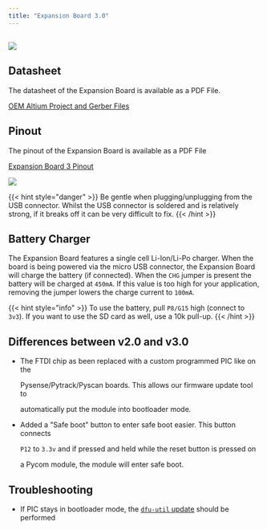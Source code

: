 ```yaml
---
title: "Expansion Board 3.0"
---
```


## ![](/gitbook/assets/assets-lil0igdl11z7jos_jpx-lkn7scqkkkb6tqb3uyo-lkn82uldmpus0lnq1kx-expansion3.png) 

## Datasheet

The datasheet of the Expansion Board is available as a PDF File.

[OEM Altium Project and Gerber Files](/gitbook/assets/expansion3-specsheet-1.pdf)

## Pinout

The pinout of the Expansion Board is available as a PDF File

[Expansion Board 3 Pinout](/gitbook/assets/expansion3-pinout.pdf)

![](/gitbook/assets/expansion3-pinout-1.png)

{{< hint style="danger" >}}
Be gentle when plugging/unplugging from the USB connector. Whilst the USB connector is soldered and is relatively strong, if it breaks off it can be very difficult to fix.
{{< /hint >}}

## Battery Charger

The Expansion Board features a single cell Li-Ion/Li-Po charger. When the board is being powered via the micro USB connector, the Expansion Board will charge the battery (if connected). When the `CHG` jumper is present the battery will be charged at `450mA`. If this value is too high for your application, removing the jumper lowers the charge current to `100mA`.

{{< hint style="info" >}}
To use the battery, pull `P8/G15` high (connect to `3v3`). If you want to use the SD card as well, use a 10k pull-up.
{{< /hint >}}

## Differences between v2.0 and v3.0

* The FTDI chip as been replaced with a custom programmed PIC like on the

  Pysense/Pytrack/Pyscan boards. This allows our firmware update tool to

  automatically put the module into bootloader mode.

* Added a "Safe boot" button to enter safe boot easier. This button connects

  `P12` to `3.3v` and if pressed and held while the reset button is pressed on

  a Pycom module, the module will enter safe boot.

## Troubleshooting

* If PIC stays in bootloader mode, the [`dfu-util` update](../../pytrackpysense/installation/firmware) should be performed

